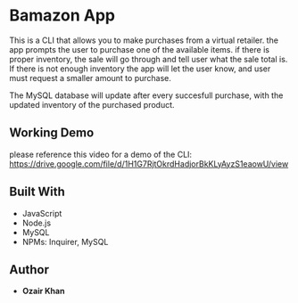 # Bamazon App
This is a CLI that allows you to make purchases from a virtual retailer. the app prompts the user to purchase one of the available items.
if there is proper inventory, the sale will go through and tell user what the sale total is. If there is not enough inventory the 
app will let the user know, and user must request a smaller amount to purchase.

The MySQL database will update after every succesfull purchase, with the updated inventory of the purchased product. 


## Working Demo
please reference this video for a demo of the CLI: https://drive.google.com/file/d/1H1G7RjtOkrdHadjorBkKLyAyzS1eaowU/view

## Built With

* JavaScript 
* Node.js
* MySQL
* NPMs: Inquirer, MySQL


## Author

* **Ozair Khan** 



